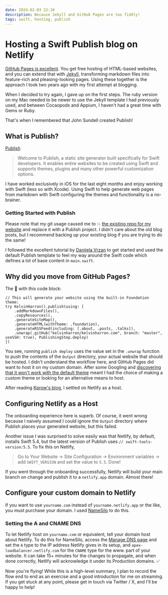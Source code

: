 ```yaml
---
date: 2024-02-03 22:10
description: Because Jekyll and GitHub Pages are too fiddly! 
tags: swift, hosting, publish
---
```


# Hosting a Swift Publish blog on Netlify

[GitHub Pages is excellent](https://pages.github.com/). You get free hosting of HTML-based websites, and you can extend that with [Jekyll](https://jekyllrb.com/), transforming markdown files into feature-rich and pleasing-looking pages. Using these together is the approach I took two years ago with my first attempt at blogging.

When I decided to try again, I gave up on the first steps. The ruby version on my Mac needed to be newer to use the Jekyll template I had previously used, and between Cocaopods and Appium, I haven't had a great time with Gems or Ruby.

That's when I remembered that John Sundell created Publish!

## What is Publish?

[Publish](https://github.com/JohnSundell/Publish)

> Welcome to Publish, a static site generator built specifically for Swift developers. It enables entire websites to be created using Swift and supports themes, plugins and many other powerful customization options.

I have worked exclusively in iOS for the last eight months and enjoy working with Swift (less so with Xcode). Using Swift to help generate web pages from markdown with Swift configuring the themes and functionality is a no-brainer.

### Getting Started with Publish

Please note that my git usage caused me to 💥 [the existing repo for my website](https://github.com/kelvinharron/kelvinharron.com) and replace it with a Publish project. I didn't care about the old blog posts, but I recommend backing up your existing blog if you are trying to do the same!

I followed the excellent tutorial by [Danijela Vrzan](https://www.danijelavrzan.com/posts/2022/06/create-portfolio-website-using-publish/) to get started and used the default Publish template to feel my way around the Swift code which defines a lot of base content in `main.swift`.

## Why did you move from GitHub Pages?

The 🥊 with this code block:
```
// This will generate your website using the built-in Foundation theme:
try KelvinHarron().publish(using: [
    .addMarkdownFiles(),
    .copyResources(),
    .generateSiteMap(),
    .generateHTML(withTheme: .foundation),
    .generateRSSFeed(including: [.about, .posts, .talks]),
    .unwrap(.gitHub("kelvinharron/kelvinharron.com", branch: "master", useSSH: true), PublishingStep.deploy)
])
```

You see, running `publish deploy` uses the value set in the `.unwrap` function to push the contents of the `Output` directory, your actual website that should be hosted. I didn't understand the workflow here, and GitHub Pages did want to host it on my custom domain. After some Googling and [discovering that it won't work with the default theme](https://www.reddit.com/r/swift/comments/za11zu/comment/izjzl9q/?utm_source=share&utm_medium=web3x&utm_name=web3xcss&utm_term=1&utm_content=share_button) meant I had the choice of making a custom theme or looking for an alternative means to host.

After reading [Kprow's blog](https://www.kprow.com/projects/swift-static-website-generator/), I settled on Netlify as a host.

## Configuring Netlify as a Host

The onboarding experience here is superb. Of course, it went wrong because I naively assumed I could ignore the `Output` directory where Publish places your generated website, but this failed.

Another issue I was surprised to solve easily was that Netlify, by default, installs Swift 5.4, but the latest version of Publish uses `// swift-tools-version:5.5`. To fix this on Netlify,
> Go to Your Website -> Site Configuration -> Environment variables -> add `SWIFT_VERSION` and set the value to `5.5`. Done!

If you went through the onboarding successfully, Netlify will build your main branch on change and publish it to a `netlify.app` domain. Almost there!

## Configure your custom domain to Netlify

If you want to use `yourname.com` instead of `yourname.netlify.app` or the like, you must purchase your domain. I used [NameSilo](https://www.namesilo.com/) to do this.

### Setting the A and CNAME DNS

To let Netlify host on `yourname.com` or equivalent, tell your domain host about Netlify. To do this for NameSilo, access the [Manage DNS page](https://www.namesilo.com/account_domain_manage_dns.php) and set the `A` type to the IP address Netlify gives in its setup, and `apex-loadbalancer.netlify.com` for the `CNAME` type for the www. part of your website. It can take 15+ minutes for the changes to propagate, and when done correctly, Netlify will acknowledge it under its Production domains. ✅

Now you're flying! While this is a high-level summary, I plan to record the flow end to end as an exercise and a good introduction for me on streaming. If you get stuck at any point, please get in touch via Twitter / X, and I'll be happy to help!
